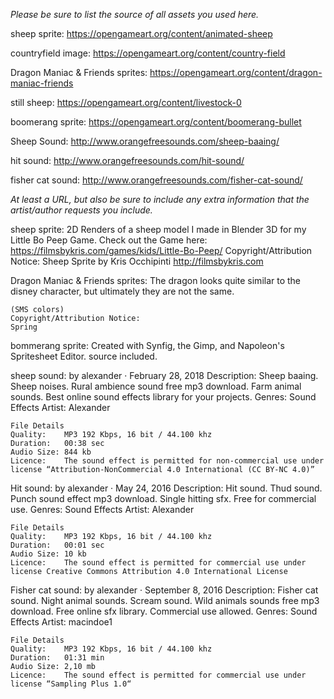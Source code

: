 *Please be sure to list the source of all assets you used here.*

sheep sprite:
https://opengameart.org/content/animated-sheep

countryfield image:
https://opengameart.org/content/country-field

Dragon Maniac & Friends sprites:
https://opengameart.org/content/dragon-maniac-friends

still sheep:
https://opengameart.org/content/livestock-0

boomerang sprite:
https://opengameart.org/content/boomerang-bullet

Sheep Sound:
http://www.orangefreesounds.com/sheep-baaing/

hit sound:
http://www.orangefreesounds.com/hit-sound/

fisher cat sound:
http://www.orangefreesounds.com/fisher-cat-sound/




*At least a URL, but also be sure to include any extra information that the artist/author requests you include.*

sheep sprite:
    2D Renders of a sheep model I made in Blender 3D for my Little Bo Peep Game.
    Check out the Game here:
    https://filmsbykris.com/games/kids/Little-Bo-Peep/
    Copyright/Attribution Notice: 
    Sheep Sprite by Kris Occhipinti http://filmsbykris.com

Dragon Maniac & Friends sprites:
    The dragon looks quite similar to the disney character, but ultimately they are not the same.
    
    
    (SMS colors)
    Copyright/Attribution Notice: 
    Spring

bommerang sprite:
    Created with Synfig, the Gimp, and Napoleon's Spritesheet Editor. source included.

sheep sound:
    by alexander · February 28, 2018
    Description: Sheep baaing. Sheep noises. Rural ambience sound free mp3 download. Farm animal sounds. Best online sound effects library for your projects.
    Genres: Sound Effects
    Artist: Alexander

    File Details
    Quality:    MP3 192 Kbps, 16 bit / 44.100 khz
    Duration:   00:38 sec
    Audio Size: 844 kb
    Licence:    The sound effect is permitted for non-commercial use under license “Attribution-NonCommercial 4.0 International (CC BY-NC 4.0)”

Hit sound:
    by alexander · May 24, 2016
    Description: Hit sound. Thud sound. Punch sound effect mp3 download. Single hitting sfx. Free for commercial use.
    Genres: Sound Effects
    Artist: Alexander
    
    File Details
    Quality:    MP3 192 Kbps, 16 bit / 44.100 khz
    Duration:   00:01 sec
    Audio Size: 10 kb
    Licence:    The sound effect is permitted for commercial use under license Creative Commons Attribution 4.0 International License

Fisher cat sound:
    by alexander · September 8, 2016
    Description: Fisher cat sound. Night animal sounds. Scream sound. Wild animals sounds free mp3 download. Free online sfx library. Commercial use allowed.
    Genres: Sound Effects
    Artist: macindoe1
    
    File Details
    Quality:    MP3 192 Kbps, 16 bit / 44.100 khz
    Duration:   01:31 min
    Audio Size: 2,10 mb
    Licence:    The sound effect is permitted for commercial use under license “Sampling Plus 1.0“